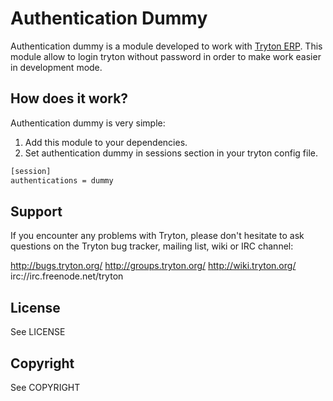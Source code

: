 # Authentication Dummy

Authentication dummy is a module developed to work with [Tryton ERP](https://www.tryton.org/).
This module allow to login tryton without password in order to make work easier in development mode.

## How does it work?

Authentication dummy is very simple:
1. Add this module to your dependencies.
2. Set authentication dummy in sessions section in your tryton config file.

```bash
[session]
authentications = dummy
```

## Support

If you encounter any problems with Tryton, please don't hesitate to ask
questions on the Tryton bug tracker, mailing list, wiki or IRC channel:

  http://bugs.tryton.org/
  http://groups.tryton.org/
  http://wiki.tryton.org/
  irc://irc.freenode.net/tryton

## License

See LICENSE

## Copyright

See COPYRIGHT
